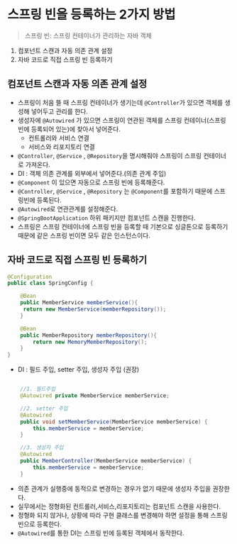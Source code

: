 # 스프링 빈을 등록하는 2가지 방법

> 스프링 빈: 스프링 컨테이너가 관리하는 자바 객체

1. 컴포넌트 스캔과 자동 의존 관계 설정
2. 자바 코드로 직접 스프링 빈 등록하기

## 컴포넌트 스캔과 자동 의존 관계 설정

- 스프링이 처음 뜰 때 스프링 컨테이너가 생기는데 `@Controller`가 있으면 객체를 생성해 넣어두고 관리를 한다.
- 생성자에 `@Autowired` 가 있으면 스프링이 연관된 객체를 스프링 컨테이너(스프링 빈에 등록되어 있는)에 찾아서 넣어준다.
  - 컨트롤러와 서비스 연결
  - 서비스와 리포지토리 연결
- `@Controller`, `@Service` , `@Repository`을 명시해줘야 스프링이 스프링 컨테이너로 가져온다.
- DI : 객체 의존 관계를 외부에서 넣어준다.(의존 관계 주입)
- `@Component` 이 있으면 자동으로 스프링 빈에 등록해준다.
- `@Controller`, `@Service` , `@Repository` 는 `@Component`를 포함하기 때문에 스프링빈에 등록된다.
- `@Autowired`로 연관관계를 설정해준다.
- `@SpringBootApplication` 하위 패키지만 컴포넌트 스캔을 진행한다.
- 스프링은 스프링 컨테이너에 스프링 빈을 등록할 때 기본으로 싱글톤으로 등록하기 때문에 같은 스프링 빈이면 모두 같은 인스턴스이다.

## 자바 코드로 직접 스프링 빈 등록하기

```java
@Configuration
public class SpringConfig {

    @Bean
    public MemberService memberService(){
     return new MemberService(memberRepository());
    }

    @Bean
    public MemberRepository memberRepository(){
        return new MemoryMemberRepository();
    }
}

```

- DI : 필드 주입, setter 주입, 생성자 주입 (권장)

```java

    //1. 필드주입
    @Autowired private MemberService memberService;

    //2. setter 주입
    @Autowired
    public void setMemberService(MemberService memberService) {
        this.memberService = memberService;
    }

    //3. 생성자 주입
    @Autowired
    public MemberController(MemberService memberService) {
        this.memberService = memberService;
    }


```

- 의존 관계가 실행중에 동적으로 변경하는 경우가 없기 때문에 생성자 주입을 권장한다.
- 실무에서는 정형화된 컨트롤러,서비스,리포지토리는 컴포넌트 스캔을 사용한다.
- 정형화 되지 않거나, 상황에 따라 구현 클래스를 변경해야 하면 설정을 통해 스프링 빈으로 등록한다.
- `@Autowired`를 통한 DI는 스프링 빈에 등록된 객체에서 동작한다.
